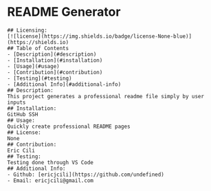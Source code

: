 # README Generator
    ## Licensing:
    [![license](https://img.shields.io/badge/license-None-blue)](https://shields.io)
    ## Table of Contents 
    - [Description](#description)
    - [Installation](#installation)
    - [Usage](#usage)
    - [Contribution](#contribution)
    - [Testing](#testing)
    - [Additional Info](#additional-info)
    ## Description:
    This project generates a professional readme file simply by user inputs
    ## Installation:
    GitHub SSH
    ## Usage:
    Quickly create professional README pages
    ## License:
    None
    ## Contribution:
    Eric Cili
    ## Testing:
    Testing done through VS Code
    ## Additional Info:
    - Github: [ericjcili](https://github.com/undefined)
    - Email: ericjcili@gmail.com 